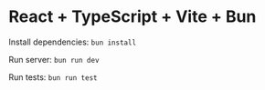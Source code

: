 # React + TypeScript + Vite + Bun

Install dependencies: `bun install`

Run server: `bun run dev`

Run tests: `bun run test`
